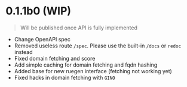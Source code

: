 # 0.1.1b0 (WIP)

> Will be published once API is fully implemented

- Change OpenAPI spec 
- Removed useless route `/spec`. Please use the built-in `/docs` or `redoc` instead
- Fixed domain fetching and score
- Add simple caching for domain fetching and fqdn hashing
- Added base for new ruegen interface (fetching not working yet)
- Fixed hacks in domain fetching with `GINO`
